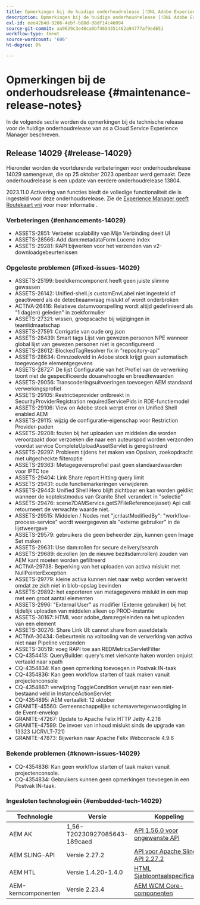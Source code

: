 ```yaml
---
title: Opmerkingen bij de huidige onderhoudrelease [!DNL Adobe Experience Manager] as a Cloud Service.
description: Opmerkingen bij de huidige onderhoudrelease [!DNL Adobe Experience Manager] as a Cloud Service.
exl-id: eee42b4d-9206-4ebf-b88d-d8df14c46094
source-git-commit: aa9629c3e48ca0bf4654351462a94777af9ed651
workflow-type: tm+mt
source-wordcount: '606'
ht-degree: 0%

---
```


# Opmerkingen bij de onderhoudsrelease {#maintenance-release-notes}

In de volgende sectie worden de opmerkingen bij de technische release voor de huidige onderhoudrelease van as a Cloud Service Experience Manager beschreven.

## Release 14029 {#release-14029}

Hieronder worden de voortdurende verbeteringen voor onderhoudsrelease 14029 samengevat, die op 25 oktober 2023 openbaar werd gemaakt. Deze onderhoudrelease is een update van eerdere onderhoudrelease 13804.

2023.11.0 Activering van functies biedt de volledige functionaliteit die is ingesteld voor deze onderhoudsrelease. Zie de [Experience Manager geeft Routekaart vrij](https://experienceleague.adobe.com/docs/experience-manager-release-information/aem-release-updates/update-releases-roadmap.html) voor meer informatie .

### Verbeteringen {#enhancements-14029}

* ASSETS-2851: Verbeter scalability van Mijn Verbinding deelt UI
* ASSETS-28566: Add dam:metadataForm Lucene index
* ASSETS-29281: RAPI bijwerken voor het verzenden van v2-downloadgebeurtenissen

### Opgeloste problemen {#fixed-issues-14029}

* ASSETS-25199: beeldkerncomponent heeft geen juiste slimme gewassen
* ASSETS-26142: Unified-shell.js customEnvLabel niet ingesteld of geactiveerd als de detectieaanvraag mislukt of wordt onderbroken
* ACTIVA-26416: Relatieve datumvoorspelling wordt altijd gedefinieerd als &quot;1 dag(en) geleden&quot; in zoekformulier
* ASSETS-27321: wissen, groepscache bij wijzigingen in teamlidmaatschap
* ASSETS-27591: Corrigatie van oude org.json
* ASSETS-28439: Smart tags Lijst van gewezen personen NPE wanneer global lijst van gewezen personen niet is geconfigureerd
* ASSETS-28612: BlockedTagResolver fix in &quot;repository-api&quot;
* ASSETS-28634: Omnzoekveld in Adobe stock krijgt geen automatisch toegevoegde elementgegevens
* ASSETS-28727: De lijst Configuratie van het Profiel van de verwerking toont niet de gespecificeerde douanehoogte en breedtewaarden
* ASSETS-29056: Transcoderingsuitvoeringen toevoegen AEM standaard verwerkingsprofiel
* ASSETS-29105: Restrictieprovider ontbreekt in SecurityProviderRegistration requiredServicePids in RDE-functiemodel
* ASSETS-29106: View on Adobe stock werpt error on Unified Shell enabled AEM
* ASSETS-29115: wijzig de configuratie-eigenschap voor Restriction Provider-paden
* ASSETS-29208: fouten bij het uploaden van middelen die worden veroorzaakt door verzoeken die naar een auteurspod worden verzonden voordat service CompleteUploadAssetServlet is geregistreerd
* ASSETS-29297: Probleem tijdens het maken van Opslaan, zoekopdracht met uitgecheckte filteroptie
* ASSETS-29363: Metagegevensprofiel past geen standaardwaarden voor IPTC toe
* ASSETS-29404: Link Share report Hitting query limit
* ASSETS-29431: oude functiemarkeringen verwijderen
* ASSETS-29443: Unified Shell Hero blijft zichtbaar en kan worden geklikt wanneer de koptekstmodus van Granite Shell verandert in &quot;selectie&quot;
* ASSETS-29476: scene7DAMService.getS7FileReference(asset) Api call retourneert de verwachte waarde niet.
* ASSETS-29515: Middelen / Nodes met &quot;jcr:lastModifiedBy&quot;: &quot;workflow-process-service&quot; wordt weergegeven als &quot;externe gebruiker&quot; in de lijstweergave
* ASSETS-29579: gebruikers die geen beheerder zijn, kunnen geen Image Set maken
* ASSETS-29631: Use dam:rollen for secure delivery/search
* ASSETS-29689: dc:rollen (en de nieuwe bezitsdam:rollen) zouden van AEM kant moeten worden gefiltreerd
* ACTIVA-29738: Beperking van het uploaden van activa mislukt met NullPointerException
* ASSETS-29779: kleine activa kunnen niet naar webp worden verwerkt omdat ze zich niet in blob-opslag bevinden
* ASSETS-29892: het exporteren van metagegevens mislukt in een map met een groot aantal elementen
* ASSETS-2996: &quot;External User&quot; as modifier (Externe gebruiker) bij het tijdelijk uploaden van middelen alleen op PROD-instantie
* ASSETS-30167: HTML voor adobe_dam:regeleinden na het uploaden van een element
* ASSETS-30276: Share Link UI: cannot share from assetdetails
* ACTIVA-30434: Gebeurtenis na voltooiing van de verwerking van activa niet naar Pipeline verzonden
* ASSETS-30519: voeg RAPI toe aan REDMetricsServletFilter
* CQ-4354413: QueryBuilder: query&#39;s met vierkante haken worden onjuist vertaald naar xpath
* CQ-4354834: Kan geen opmerking toevoegen in Postvak IN-taak
* CQ-4354836: Kan geen workflow starten of taak maken vanuit projectenconsole
* CQ-4354867: verwijzing ToggleCondition verwijst naar een niet-bestaand veld in InstanceActionServlet
* CQ-4354895: AEM vertaalkit: 12 oktober
* GRANITE-45560: Gemeenschappelijke schemavertegenwoordiging in de Event-envelop
* GRANITE-47267: Update to Apache Felix HTTP Jetty 4.2.18
* GRANITE-47599: De invoer van inhoud mislukt sinds de upgrade van 13323 (JCRVLT-721)
* GRANITE-47873: Bijwerken naar Apache Felix Webconsole 4.9.6

### Bekende problemen {#known-issues-14029}

* CQ-4354836: Kan geen workflow starten of taak maken vanuit projectenconsole.
* CQ-4354834: Gebruikers kunnen geen opmerkingen toevoegen in een Postvak IN-taak.

### Ingesloten technologieën {#embedded-tech-14029}

| Technologie | Versie | Koppeling |
|---|---|---|
| AEM AK | 1,56-T20230927085643-189caed | [API 1.56.0 voor ongewenste API](https://www.javadoc.io/doc/org.apache.jackrabbit/oak-api/1.56.0/index.html) |
| AEM SLING-API | Versie 2.27.2 | [API voor Apache Sling API 2.27.2](https://www.javadoc.io/doc/org.apache.sling/org.apache.sling.api/latest/index.html) |
| AEM HTL | Versie 1.4.20-1.4.0 | [HTML Sjabloontaalspecificaties](https://github.com/adobe/htl-spec) |
| AEM-kerncomponenten | Versie 2.23.4 | [AEM WCM Core-componenten](https://github.com/adobe/aem-core-wcm-components) |
